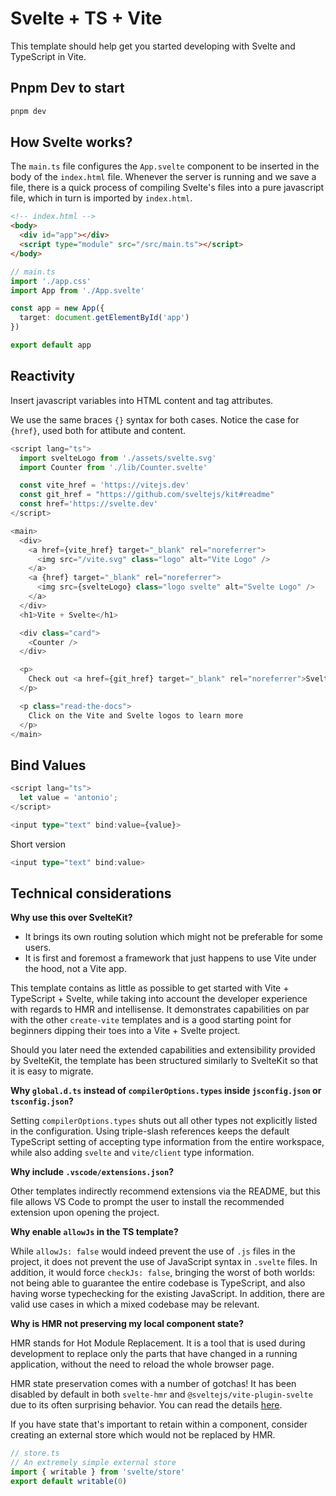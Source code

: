 # Svelte + TS + Vite

This template should help get you started developing with Svelte and TypeScript in Vite.

## Pnpm Dev to start

```bash
pnpm dev
```

## How Svelte works?

The `main.ts` file configures the `App.svelte` component to be inserted in the body of the `index.html` file. Whenever the server is running and we save a file, there is a quick process of compiling Svelte's files into a pure javascript file, which in turn is imported by `index.html`.

```html
<!-- index.html -->
<body>
  <div id="app"></div>
  <script type="module" src="/src/main.ts"></script>
</body>
```

```typescript
// main.ts
import './app.css'
import App from './App.svelte'

const app = new App({
  target: document.getElementById('app')
})

export default app
```

## Reactivity

Insert javascript variables into HTML content and tag attributes.

We use the same braces `{}` syntax for both cases. Notice the case for `{href}`, used both for attibute and content.

```typescript
<script lang="ts">
  import svelteLogo from './assets/svelte.svg'
  import Counter from './lib/Counter.svelte'

  const vite_href = 'https://vitejs.dev'
  const git_href = "https://github.com/sveltejs/kit#readme"
  const href='https://svelte.dev'
</script>

<main>
  <div>
    <a href={vite_href} target="_blank" rel="noreferrer">
      <img src="/vite.svg" class="logo" alt="Vite Logo" />
    </a>
    <a {href} target="_blank" rel="noreferrer">
      <img src={svelteLogo} class="logo svelte" alt="Svelte Logo" />
    </a>
  </div>
  <h1>Vite + Svelte</h1>

  <div class="card">
    <Counter />
  </div>

  <p>
    Check out <a href={git_href} target="_blank" rel="noreferrer">SvelteKit</a>, the official Svelte app framework powered by Vite!
  </p>

  <p class="read-the-docs">
    Click on the Vite and Svelte logos to learn more
  </p>
</main>
```

## Bind Values

```typescript
<script lang="ts">
  let value = 'antonio';
</script>

<input type="text" bind:value={value}>
```

Short version

```typescript
<input type="text" bind:value>
```

## Technical considerations

**Why use this over SvelteKit?**

- It brings its own routing solution which might not be preferable for some users.
- It is first and foremost a framework that just happens to use Vite under the hood, not a Vite app.

This template contains as little as possible to get started with Vite + TypeScript + Svelte, while taking into account the developer experience with regards to HMR and intellisense. It demonstrates capabilities on par with the other `create-vite` templates and is a good starting point for beginners dipping their toes into a Vite + Svelte project.

Should you later need the extended capabilities and extensibility provided by SvelteKit, the template has been structured similarly to SvelteKit so that it is easy to migrate.

**Why `global.d.ts` instead of `compilerOptions.types` inside `jsconfig.json` or `tsconfig.json`?**

Setting `compilerOptions.types` shuts out all other types not explicitly listed in the configuration. Using triple-slash references keeps the default TypeScript setting of accepting type information from the entire workspace, while also adding `svelte` and `vite/client` type information.

**Why include `.vscode/extensions.json`?**

Other templates indirectly recommend extensions via the README, but this file allows VS Code to prompt the user to install the recommended extension upon opening the project.

**Why enable `allowJs` in the TS template?**

While `allowJs: false` would indeed prevent the use of `.js` files in the project, it does not prevent the use of JavaScript syntax in `.svelte` files. In addition, it would force `checkJs: false`, bringing the worst of both worlds: not being able to guarantee the entire codebase is TypeScript, and also having worse typechecking for the existing JavaScript. In addition, there are valid use cases in which a mixed codebase may be relevant.

**Why is HMR not preserving my local component state?**

HMR stands for Hot Module Replacement. It is a tool that is used during development to replace only the parts that have changed in a running application, without the need to reload the whole browser page.

HMR state preservation comes with a number of gotchas! It has been disabled by default in both `svelte-hmr` and `@sveltejs/vite-plugin-svelte` due to its often surprising behavior. You can read the details [here](https://github.com/rixo/svelte-hmr#svelte-hmr).

If you have state that's important to retain within a component, consider creating an external store which would not be replaced by HMR.

```ts
// store.ts
// An extremely simple external store
import { writable } from 'svelte/store'
export default writable(0)
```
